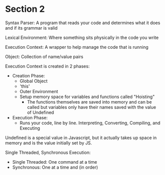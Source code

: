 # Section 2
Syntax Parser: A program that reads your code and determines what it does and if its grammar is valid

Lexical Environment: Where something sits physically in the code you write

Execution Context: A wrapper to help manage the code that is running

Object: Collection of name/value pairs

Execution Context is created in 2 phases:
- Creation Phase:
  - Global Object
  - 'this'
  - Outer Environment
  - Setup memory space for variables and functions called "Hoisting"
    - The functions themselves are saved into memory and can be called but variables only have their names saved with the value of Undefined
- Execution Phase:
  - Runs your code, line by line. Interpreting, Converting, Compiling, and Executing

Undefined is a special value in Javascript, but it actually takes up space in memory and is the value initially set by JS.

Single Threaded, Synchronous Execution:
  - Single Threaded: One command at a time
  - Synchronous: One at a time and (in order)
